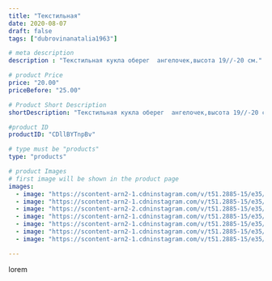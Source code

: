 ```yaml
---
title: "Текстильная"
date: 2020-08-07
draft: false
tags: ["dubrovinanatalia1963"]

# meta description
description : "Текстильная кукла оберег  ангелочек,высота 19//-20 см."

# product Price
price: "20.00"
priceBefore: "25.00"

# Product Short Description
shortDescription: "Текстильная кукла оберег  ангелочек,высота 19//-20 см."

#product ID
productID: "CDllBYTnpBv"

# type must be "products"
type: "products"

# product Images
# first image will be shown in the product page
images:
  - image: "https://scontent-arn2-1.cdninstagram.com/v/t51.2885-15/e35/116870540_2811529049060487_6098597281494847419_n.jpg?_nc_ht=scontent-arn2-1.cdninstagram.com&_nc_cat=103&_nc_ohc=cQp6kca1-GAAX-uMi7V&se=7&tp=1&oh=775ef585614344329685aef3c53fc463&oe=605CC9CF&ig_cache_key=MjM3MDQ2MzU5NzkyMTc3MTEzMA%3D%3D.2"
  - image: "https://scontent-arn2-1.cdninstagram.com/v/t51.2885-15/e35/116882820_309699440225678_7888889243716582231_n.jpg?_nc_ht=scontent-arn2-1.cdninstagram.com&_nc_cat=102&_nc_ohc=-WOgzeYkxMAAX-MJWG_&se=7&tp=1&oh=1d0f71b41162ee4434ab649cd3fd7adc&oe=605A2D71&ig_cache_key=MjM3MDQ2MzU5NzkwNDgxNzMyMQ%3D%3D.2"
  - image: "https://scontent-arn2-2.cdninstagram.com/v/t51.2885-15/e35/117234733_927305364404220_4729136498096199357_n.jpg?_nc_ht=scontent-arn2-2.cdninstagram.com&_nc_cat=100&_nc_ohc=jieHZXTm9ogAX_hYvNc&se=7&tp=1&oh=57feee484430caedf383280417fd2343&oe=605A8731&ig_cache_key=MjM3MDQ2MzU5NzkyMTcwODY1NQ%3D%3D.2"
  - image: "https://scontent-arn2-1.cdninstagram.com/v/t51.2885-15/e35/117099347_738333677005830_1291863835616553692_n.jpg?_nc_ht=scontent-arn2-1.cdninstagram.com&_nc_cat=106&_nc_ohc=pu21F85pbAgAX9h6PHp&se=7&tp=1&oh=29c0eb33deb172fcf40d63777d23a768&oe=605CC585&ig_cache_key=MjM3MDQ2MzU5Nzk3MTk0MjAyMA%3D%3D.2"
  - image: "https://scontent-arn2-1.cdninstagram.com/v/t51.2885-15/e35/117113524_975813246190739_6715855430737864994_n.jpg?_nc_ht=scontent-arn2-1.cdninstagram.com&_nc_cat=111&_nc_ohc=CNRIfU83qnAAX8i7Oax&se=7&tp=1&oh=e7aa8a30c4694f4f8194d88e988ad21c&oe=605A8931&ig_cache_key=MjM3MDQ2MzU5NzkzODQ3NzMwMw%3D%3D.2"
  - image: "https://scontent-arn2-1.cdninstagram.com/v/t51.2885-15/e35/117035031_330951631414846_8752419642434113593_n.jpg?_nc_ht=scontent-arn2-1.cdninstagram.com&_nc_cat=110&_nc_ohc=zQWYAVbER30AX_zEDku&se=7&tp=1&oh=8d926564f92f1ee83fce25533b3e3fdf&oe=605D3E62&ig_cache_key=MjM3MDQ2MzU5Nzk0NjgxMDU1OA%3D%3D.2"
  - image: "https://scontent-arn2-1.cdninstagram.com/v/t51.2885-15/e35/117149637_4201003436608629_5140329798180200062_n.jpg?_nc_ht=scontent-arn2-1.cdninstagram.com&_nc_cat=109&_nc_ohc=TZ6mGYkrfJYAX_CnoJ9&se=7&tp=1&oh=7608dc5456290493ec3fe371975b9d48&oe=605D94B0&ig_cache_key=MjM3MDQ2MzU5NzkzMDExODMwMQ%3D%3D.2"

---
```

lorem
